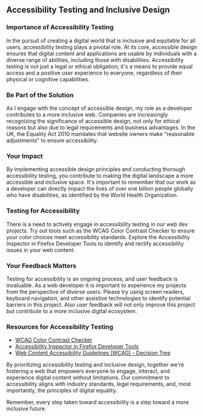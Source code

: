 ## Accessibility Testing and Inclusive Design

### Importance of Accessibility Testing

In the pursuit of creating a digital world that is inclusive and equitable for all users, accessibility testing plays a pivotal role. At its core, accessible design ensures that digital content and applications are usable by individuals with a diverse range of abilities, including those with disabilities. Accessibility testing is not just a legal or ethical obligation; it's a means to provide equal access and a positive user experience to everyone, regardless of their physical or cognitive capabilities.

### Be Part of the Solution

As I engage with the concept of accessible design, my role as a developer contributes to a more inclusive web. Companies are increasingly recognizing the significance of accessible design, not only for ethical reasons but also due to legal requirements and business advantages. In the UK, the Equality Act 2010 mandates that website owners make "reasonable adjustments" to ensure accessibility.

### Your Impact

By implementing accessible design principles and conducting thorough accessibility testing, you contribute to making the digital landscape a more accessible and inclusive space. It's important to remember that our work as a developer can directly impact the lives of over one billion people globally who have disabilities, as identified by the World Health Organization.

### Testing for Accessibility

There is a need to actively engage in accessibility testing in our web dev projects. Try out tools such as the WCAG Color Contrast Checker to ensure your color choices meet accessibility standards. Explore the Accessibility Inspector in Firefox Developer Tools to identify and rectify accessibility issues in your web content.

### Your Feedback Matters

Testing for accessibility is an ongoing process, and user feedback is invaluable. As a web developer it is important to experience my projects from the perspective of diverse users. Please try using screen readers, keyboard navigation, and other assistive technologies to identify potential barriers in this project. Also user feedback will not only improve this project but contribute to a more inclusive digital ecosystem.

### Resources for Accessibility Testing

- [WCAG Color Contrast Checker](https://chrome.google.com/webstore/detail/wcag-color-contrast-check/plnahcmalebffmaghcpcmpaciebdhgdf?hl=en)
- [Accessibility Inspector in Firefox Developer Tools](https://firefox-source-docs.mozilla.org/devtools-user/accessibility_inspector/)
- [Web Content Accessibility Guidelines (WCAG) - Decision Tree](https://www.w3.org/WAI/tutorials/images/decision-tree/)

By prioritizing accessibility testing and inclusive design, together we're fostering a web that empowers everyone to engage, interact, and experience digital content without limitations. Our commitment to accessibility aligns with industry standards, legal requirements, and, most importantly, the principles of digital equality.

Remember, every step taken toward accessibility is a step toward a more inclusive future.